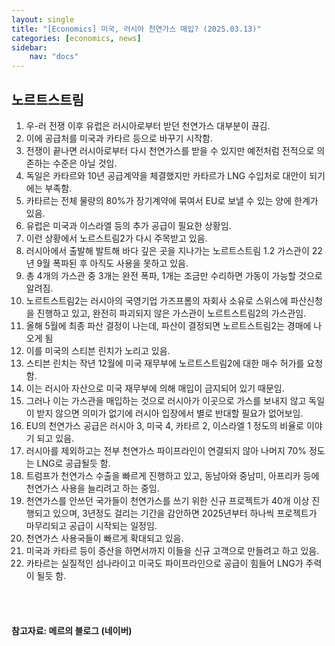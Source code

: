 ```yaml
---
layout: single
title: "[Economics] 미국, 러시아 천연가스 매입? (2025.03.13)"
categories: [economics, news]
sidebar:
    nav: "docs"
---
```


## 노르트스트림
1. 우-러 전쟁 이후 유럽은 러시아로부터 받던 천연가스 대부분이 끊김.
1. 이에 공급처를 미국과 카타르 등으로 바꾸기 시작함.
1. 전쟁이 끝나면 러시아로부터 다시 천연가스를 받을 수 있지만 예전처럼 전적으로 의존하는 수준은 아닐 것임.
1. 독일은 카타르와 10년 공급계약을 체결했지만 카타르가 LNG 수입처로 대안이 되기에는 부족함.
1. 카타르는 전체 물량의 80%가 장기계약에 묶여서 EU로 보낼 수 있는 양에 한계가 있음.
1. 유럽은 미국과 이스라엘 등의 추가 공급이 필요한 상황임.
1. 이런 상황에서 노르스트림2가 다시 주목받고 있음.
1. 러시아에서 출발해 발트해 바다 깊은 곳을 지나가는 노르트스트림 1.2 가스관이 22년 9월 폭파된 후 아직도 사용을 못하고 있음.
1. 총 4개의 가스관 중 3개는 완전 폭파, 1개는 조금만 수리하면 가동이 가능할 것으로 알려짐.
1. 노르트스트림2는 러시아의 국영기업 가즈프롬의 자회사 소유로 스위스에 파산신청을 진행하고 있고, 완전히 파괴되지 않은 가스관이 노르트스트림2의 가스관임.
1. 올해 5월에 최종 파산 결정이 나는데, 파산이 결정되면 노르트스트림2는 경매에 나오게 됨
1. 이를 미국의 스티븐 린치가 노리고 있음.
1. 스티븐 린치는 작년 12월에 미국 재무부에 노르트스트림2에 대한 매수 허가를 요청함.
1. 이는 러시아 자산으로 미국 재무부에 의해 매입이 금지되어 있기 때문임.
1. 그러나 이는 가스관을 매입하는 것으로 러시아가 이곳으로 가스를 보내지 않고 독일이 받지 않으면 의미가 없기에 러시아 입장에서 별로 반대할 필요가 없어보임.
1. EU의 천연가스 공급은 러시아 3, 미국 4, 카타르 2, 이스라엘 1 정도의 비율로 이야기 되고 있음.
1. 러시아를 제외하고는 전부 천연가스 파이프라인이 연결되지 않아 나머지 70% 정도는 LNG로 공급될듯 함.
1. 트럼프가 천연가스 수출을 빠르게 진행하고 있고, 동남아와 중남미, 아프리카 등에 천연가스 사용을 늘리려고 하는 중임.
1. 천연가스를 안쓰던 국가들이 천연가스를 쓰기 위한 신규 프로젝트가 40개 이상 진행되고 있으며, 3년정도 걸리는 기간을 감안하면 2025년부터 하나씩 프로젝트가 마무리되고 공급이 시작되는 일정임.
1. 천연가스 사용국들이 빠르게 확대되고 있음.
1. 미국과 카타르 등이 증산을 하면서까지 이들을 신규 고객으로 만들려고 하고 있음.
1. 카타르는 실질적인 섬나라이고 미국도 파이프라인으로 공급이 힘들어 LNG가 주력이 될듯 함.



<br/>
<br/>

#### 참고자료: 메르의 블로그 (네이버) 
